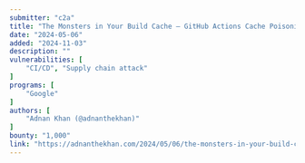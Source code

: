 ```yaml
---
submitter: "c2a"
title: "The Monsters in Your Build Cache – GitHub Actions Cache Poisoning"
date: "2024-05-06"
added: "2024-11-03"
description: ""
vulnerabilities: [
    "CI/CD", "Supply chain attack"
]
programs: [
    "Google"
]
authors: [
    "Adnan Khan (@adnanthekhan)"
]
bounty: "1,000"
link: "https://adnanthekhan.com/2024/05/06/the-monsters-in-your-build-cache-github-actions-cache-poisoning/"
---
```




